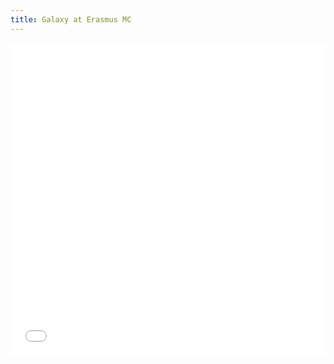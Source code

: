 ```yaml
---
title: Galaxy at Erasmus MC
---
```


<slot name="/bare/erasmusmc/notices" />

<slot name="/bare/erasmusmc/galaxy/jumbotron" />

<iframe title="Recent Erasmus MC Galaxy posts" height="500"
 class="resize-y" src="/bare/erasmusmc/latest/news-events/" scrolling="no"
 style="width: 100%; border: none; vertical-align: top">
</iframe>

<footer style="margin-top: 20px">
<slot name="/erasmusmc/site-footer" />
</footer>

